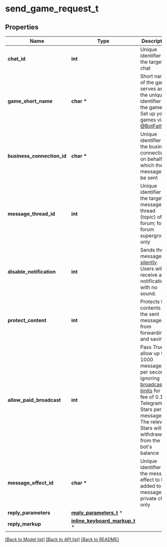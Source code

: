 # send_game_request_t

## Properties
Name | Type | Description | Notes
------------ | ------------- | ------------- | -------------
**chat_id** | **int** | Unique identifier for the target chat | 
**game_short_name** | **char \*** | Short name of the game, serves as the unique identifier for the game. Set up your games via [@BotFather](https://t.me/botfather). | 
**business_connection_id** | **char \*** | Unique identifier of the business connection on behalf of which the message will be sent | [optional] 
**message_thread_id** | **int** | Unique identifier for the target message thread (topic) of the forum; for forum supergroups only | [optional] 
**disable_notification** | **int** | Sends the message [silently](https://telegram.org/blog/channels-2-0#silent-messages). Users will receive a notification with no sound. | [optional] 
**protect_content** | **int** | Protects the contents of the sent message from forwarding and saving | [optional] 
**allow_paid_broadcast** | **int** | Pass *True* to allow up to 1000 messages per second, ignoring [broadcasting limits](https://core.telegram.org/bots/faq#how-can-i-message-all-of-my-bot-39s-subscribers-at-once) for a fee of 0.1 Telegram Stars per message. The relevant Stars will be withdrawn from the bot&#39;s balance | [optional] 
**message_effect_id** | **char \*** | Unique identifier of the message effect to be added to the message; for private chats only | [optional] 
**reply_parameters** | [**reply_parameters_t**](reply_parameters.md) \* |  | [optional] 
**reply_markup** | [**inline_keyboard_markup_t**](inline_keyboard_markup.md) \* |  | [optional] 

[[Back to Model list]](../README.md#documentation-for-models) [[Back to API list]](../README.md#documentation-for-api-endpoints) [[Back to README]](../README.md)


